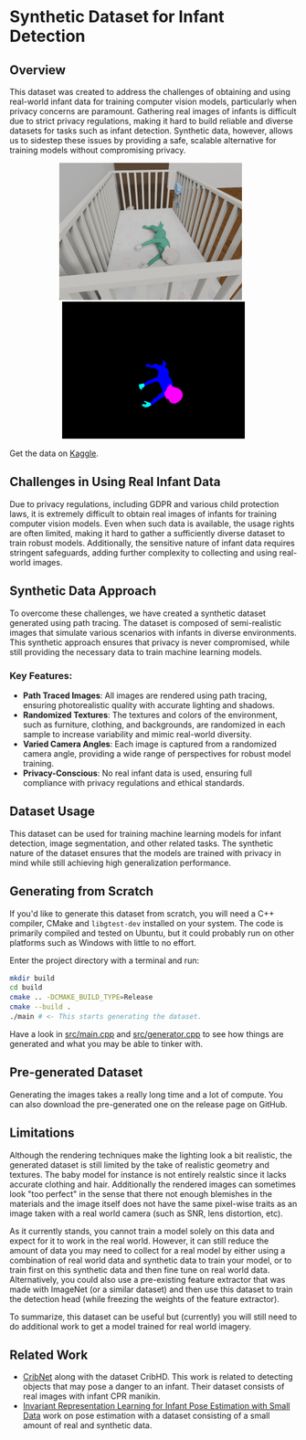 Synthetic Dataset for Infant Detection
======================================

## Overview

This dataset was created to address the challenges of obtaining and using real-world infant data for training computer
vision models, particularly when privacy concerns are paramount. Gathering real images of infants is difficult due to
strict privacy regulations, making it hard to build reliable and diverse datasets for tasks such as infant detection.
Synthetic data, however, allows us to sidestep these issues by providing a safe, scalable alternative for training
models without compromising privacy.

<p align="center">
  <img src="./docs/example.png" alt="Example" width="320" style="display: inline-block; margin-right: 10px;">
  <img src="./docs/example_mask.png" alt="Example Mask" width="320" style="display: inline-block;">
</p>

Get the data on [Kaggle](https://www.kaggle.com/datasets/tay10r/synthetic-infant-dataset).

## Challenges in Using Real Infant Data

Due to privacy regulations, including GDPR and various child protection laws, it is extremely difficult to obtain real
images of infants for training computer vision models. Even when such data is available, the usage rights are often
limited, making it hard to gather a sufficiently diverse dataset to train robust models. Additionally, the sensitive
nature of infant data requires stringent safeguards, adding further complexity to collecting and using real-world images.

## Synthetic Data Approach

To overcome these challenges, we have created a synthetic dataset generated using path tracing. The dataset is composed
of semi-realistic images that simulate various scenarios with infants in diverse environments. This synthetic approach
ensures that privacy is never compromised, while still providing the necessary data to train machine learning models.

### Key Features:

- **Path Traced Images**: All images are rendered using path tracing, ensuring photorealistic quality with accurate lighting and shadows.
- **Randomized Textures**: The textures and colors of the environment, such as furniture, clothing, and backgrounds, are randomized in each sample to increase variability and mimic real-world diversity.
- **Varied Camera Angles**: Each image is captured from a randomized camera angle, providing a wide range of perspectives for robust model training.
- **Privacy-Conscious**: No real infant data is used, ensuring full compliance with privacy regulations and ethical standards.

## Dataset Usage

This dataset can be used for training machine learning models for infant detection, image segmentation, and other
related tasks. The synthetic nature of the dataset ensures that the models are trained with privacy in mind while still
achieving high generalization performance.

## Generating from Scratch

If you'd like to generate this dataset from scratch, you will need a C++ compiler, CMake and `libgtest-dev` installed
on your system. The code is primarily compiled and tested on Ubuntu, but it could probably run on other platforms such
as Windows with little to no effort.

Enter the project directory with a terminal and run:

```bash
mkdir build
cd build
cmake .. -DCMAKE_BUILD_TYPE=Release
cmake --build .
./main # <- This starts generating the dataset.
```

Have a look in [src/main.cpp](./src/main.cpp) and [src/generator.cpp](./src/generator.cpp) to see how things are
generated and what you may be able to tinker with.

## Pre-generated Dataset

Generating the images takes a really long time and a lot of compute.
You can also download the pre-generated one on the release page on GitHub.

## Limitations

Although the rendering techniques make the lighting look a bit realistic, the generated dataset is still limited by
the take of realistic geometry and textures. The baby model for instance is not entirely realstic since it lacks
accurate clothing and hair. Additionally the rendered images can sometimes look "too perfect" in the sense that there
not enough blemishes in the materials and the image itself does not have the same pixel-wise traits as an image taken
with a real world camera (such as SNR, lens distortion, etc).

As it currently stands, you cannot train a model solely on this data and expect for it to work in the real world.
However, it can still reduce the amount of data you may need to collect for a real model by either using a combination
of real world data and synthetic data to train your model, or to train first on this synthetic data and then fine tune
on real world data. Alternatively, you could also use a pre-existing feature extractor that was made with ImageNet (or
a similar dataset) and then use this dataset to train the detection head (while freezing the weights of the feature
extractor).

To summarize, this dataset can be useful but (currently) you will still need to do additional work to get a model
trained for real world imagery.

## Related Work

 - [CribNet](https://ieeexplore.ieee.org/document/10581871) along with the dataset CribHD. This work is related to
   detecting objects that may pose a danger to an infant. Their dataset consists of real images with infant CPR manikin.
 - [Invariant Representation Learning for Infant Pose Estimation with Small Data](https://arxiv.org/abs/2010.06100) work
   on pose estimation with a dataset consisting of a small amount of real and synthetic data.
